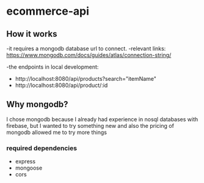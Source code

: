 # ecommerce-api

## How it works 
-it requires a mongodb database url to connect.
 -relevant links: https://www.mongodb.com/docs/guides/atlas/connection-string/

-the endpoints in local development:
 - http://localhost:8080/api/products?search="itemName"
 - http://localhost:8080/api/product/:id
 
## Why mongodb?
I chose mongodb because I already had experience in nosql databases with firebase, but I wanted to try something new and also the pricing of mongodb allowed me to try more things

### required dependencies
- express
- mongoose
- cors
